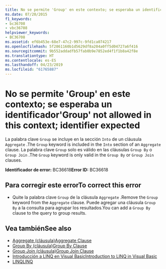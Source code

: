 ```yaml
---
title: No se permite 'Group' en este contexto; se esperaba un identificador
ms.date: 07/20/2015
f1_keywords:
- bc36708
- vbc36708
helpviewer_keywords:
- BC36708
ms.assetid: ef6b453e-68e7-47c2-997c-9fd1ca074217
ms.openlocfilehash: 5f2861160b1d5629df8a204a0ff5d04727a6f416
ms.sourcegitcommit: 9b552addadfb57fab0b9e7852ed4f1f1b8a42f8e
ms.translationtype: HT
ms.contentlocale: es-ES
ms.lasthandoff: 04/23/2019
ms.locfileid: "61765887"
---
```

# <a name="group-not-allowed-in-this-context-identifier-expected"></a><span data-ttu-id="6be35-102">No se permite 'Group' en este contexto; se esperaba un identificador</span><span class="sxs-lookup"><span data-stu-id="6be35-102">'Group' not allowed in this context; identifier expected</span></span>
<span data-ttu-id="6be35-103">La palabra clave `Group` se incluye en la sección `Into` de un cláusula `Aggregate` .</span><span class="sxs-lookup"><span data-stu-id="6be35-103">The `Group` keyword is included in the `Into` section of an `Aggregate` clause.</span></span> <span data-ttu-id="6be35-104">La palabra clave `Group` solo es válido en las cláusulas `Group By` o `Group Join` .</span><span class="sxs-lookup"><span data-stu-id="6be35-104">The `Group` keyword is only valid in the `Group By` or `Group Join` clauses.</span></span>  
  
 <span data-ttu-id="6be35-105">**Identificador de error:** BC36618</span><span class="sxs-lookup"><span data-stu-id="6be35-105">**Error ID:** BC36618</span></span>  
  
## <a name="to-correct-this-error"></a><span data-ttu-id="6be35-106">Para corregir este error</span><span class="sxs-lookup"><span data-stu-id="6be35-106">To correct this error</span></span>  
  
- <span data-ttu-id="6be35-107">Quite la palabra clave `Group` de la cláusula `Aggregate` .</span><span class="sxs-lookup"><span data-stu-id="6be35-107">Remove the `Group` keyword from the `Aggregate` clause.</span></span> <span data-ttu-id="6be35-108">Puede agregar una cláusula `Group By` a la consulta para agrupar los resultados.</span><span class="sxs-lookup"><span data-stu-id="6be35-108">You can add a `Group By` clause to the query to group results.</span></span>  
  
## <a name="see-also"></a><span data-ttu-id="6be35-109">Vea también</span><span class="sxs-lookup"><span data-stu-id="6be35-109">See also</span></span>

- [<span data-ttu-id="6be35-110">Aggregate (cláusula)</span><span class="sxs-lookup"><span data-stu-id="6be35-110">Aggregate Clause</span></span>](../../visual-basic/language-reference/queries/aggregate-clause.md)
- [<span data-ttu-id="6be35-111">Group By (cláusula)</span><span class="sxs-lookup"><span data-stu-id="6be35-111">Group By Clause</span></span>](../../visual-basic/language-reference/queries/group-by-clause.md)
- [<span data-ttu-id="6be35-112">Group Join (cláusula)</span><span class="sxs-lookup"><span data-stu-id="6be35-112">Group Join Clause</span></span>](../../visual-basic/language-reference/queries/group-join-clause.md)
- [<span data-ttu-id="6be35-113">Introducción a LINQ en Visual Basic</span><span class="sxs-lookup"><span data-stu-id="6be35-113">Introduction to LINQ in Visual Basic</span></span>](../../visual-basic/programming-guide/language-features/linq/introduction-to-linq.md)
- [<span data-ttu-id="6be35-114">LINQ</span><span class="sxs-lookup"><span data-stu-id="6be35-114">LINQ</span></span>](../../visual-basic/programming-guide/language-features/linq/index.md)
